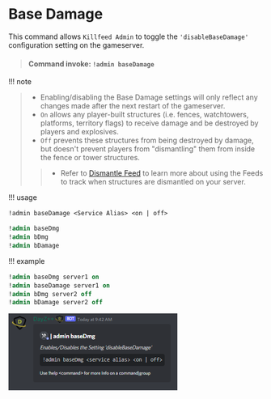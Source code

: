 # Base Damage

This command allows `Killfeed Admin` to toggle the `'disableBaseDamage'` configuration setting on the gameserver.

> #### Command invoke: ```!admin baseDamage```

!!! note
> + Enabling/disabling the Base Damage settings will only reflect any changes made after the next restart of the gameserver.
> + `On` allows any player-built structures (i.e. fences, watchtowers, platforms, territory flags) to receive damage and be destroyed by players and explosives.
> + `Off` prevents these structures from being destroyed by damage, but doesn't prevent players from "dismantling" them from inside the fence or tower structures.
> > + Refer to [Dismantle Feed](/config/feed_channels) to learn more about using the Feeds to track when structures are dismantled on your server.

!!! usage
```
!admin baseDamage <Service Alias> <on | off>
```


``` {.sql title="Command Aliases"}
!admin baseDmg
!admin bDmg
!admin bDamage
```

!!! example

``` {.sql title="Base Damage Command Examples" linenums="1"}
!admin baseDmg server1 on
!admin baseDamage server1 on
!admin bDmg server2 off
!admin bDamage server2 off
```

![screenshot](../img/admin_baseDmg.png)